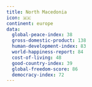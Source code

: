 ```yaml
---
title: North Macedonia
icon: 🇲🇰
continent: europe
data:
  global-peace-index: 38
  gross-domestic-product: 138
  human-development-index: 83
  world-happiness-report: 84
  cost-of-living: 48
  good-country-index: 39
  global-freedom-score: 86
  democracy-index: 72
---
```

